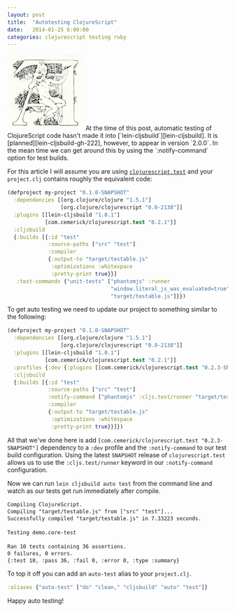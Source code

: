 ```yaml
---
layout: post
title:  "Autotesting ClojureScript"
date:   2014-01-25 6:00:00
categories: clojurescript testing ruby
---
```


<img src="/img/deco_letter_a.png" class="lead-letter-image">
<span class="lead-letter">A</span>t the time of this post, automatic
testing of ClojureScript code hasn't made it into
[`lein-cljsbuild`][lein-cljsbuild]. It is
[planned][lein-cljsbuild-gh-222], however, to appear in version
`2.0.0`. In the mean time we can get around this by using the
`:notify-command` option for test builds.

For this article I will assume you are using
[`clojurescript.test`][clojurescript.test] and your `project.clj`
contains roughly the equivalent code:

```clojure
(defproject my-project "0.1.0-SNAPSHOT"
  :dependencies [[org.clojure/clojure "1.5.1"]
                 [org.clojure/clojurescript "0.0-2138"]]
  :plugins [[lein-cljsbuild "1.0.1"]
            [com.cemerick/clojurescript.test "0.2.1"]]
  :cljsbuild
  {:builds [{:id "test"
             :source-paths ["src" "test"]
             :compiler
             {:output-to "target/testable.js"
              :optimizations :whitespace
              :pretty-print true}}]
   :test-commands {"unit-tests" ["phantomjs" :runner
                                 "window.literal_js_was_evaluated=true"
                                 "target/testable.js"]}})
```

To get auto testing we need to update our project to something
similar to the following:

```clojure
(defproject my-project "0.1.0-SNAPSHOT"
  :dependencies [[org.clojure/clojure "1.5.1"]
                 [org.clojure/clojurescript "0.0-2138"]]
  :plugins [[lein-cljsbuild "1.0.1"]
            [com.cemerick/clojurescript.test "0.2.1"]]
  :profiles {:dev {:plugins [[com.cemerick/clojurescript.test "0.2.3-SNAPSHOT"]]}}
  :cljsbuild
  {:builds [{:id "test"
             :source-paths ["src" "test"]
			 :notify-command ["phantomjs" :cljs.test/runner "target/testable.js"]
             :compiler
             {:output-to "target/testable.js"
              :optimizations :whitespace
              :pretty-print true}}]})
```

All that we've done here is add
`[com.cemerick/clojurescript.test "0.2.3-SNAPSHOT"]` dependency to a
`:dev` profile and the `:notify-command` to our test build
configuration. Using the latest `SNAPSHOT` release of
`clojurescript.test` allows us to use the `:cljs.test/runner` keyword
in our `:notify-command` configuration.

Now we can run `lein cljsbuild auto test` from the
command line and watch as our tests get run immediately after compile. 

```
Compiling ClojureScript.
Compiling "target/testable.js" from ["src" "test"]...
Successfully compiled "target/testable.js" in 7.33223 seconds.

Testing demo.core-test

Ran 10 tests containing 36 assertions.
0 failures, 0 errors.
{:test 10, :pass 36, :fail 0, :error 0, :type :summary}
```

To top it off you can add an `auto-test` alias to your `project.clj`.

```clojure
:aliases {"auto-test" ["do" "clean," "cljsbuild" "auto" "test"]}
```

Happy auto testing!

[lein-cljsbuild]: https://github.com/emezeske/lein-cljsbuild
[lein-cljsbuild-gh-222]: https://github.com/emezeske/lein-cljsbuild/pull/222
[clojurescript.test]: https://github.com/cemerick/clojurescript.test
